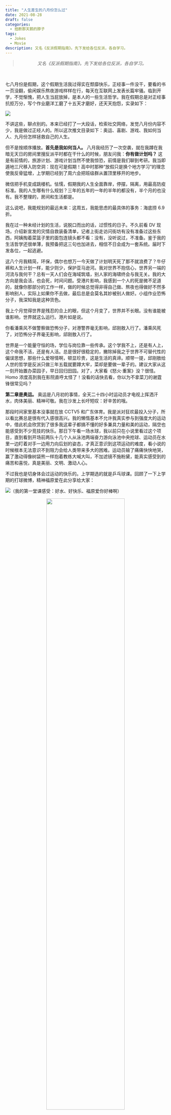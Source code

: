 ```yaml
---
title: "人生差生的八月份怎么过"
date: 2021-08-28
draft: false
categories:
  - 扭断那天鹅的脖子
tags:
  - Jokes
  - Movie
description: 又名《反派假期指南》。先下发给各位反派，各自学习。
---
```


<blockquote> <center><i>又名《反派假期指南》。先下发给各位反派，各自学习。</i>
</center>
</blockquote>
<!--more-->
</br>

七八月份是假期，这个假期生活我过得实在颓靡快乐，正经事一件没干，要看的书一页没翻，偷闲娱乐熬夜游戏样样在行，每天在互联网上发表长篇牢骚。临到开学，不觉惭愧，把人生当屁放掉，是本人的一些生活哲学。我在假期总是对正经事抗拒万分，写个作业磨洋工磨了十五天才磨好，还天天抱怨，实录如下：

![ ](https://i.loli.net/2021/11/12/Xsnf83VY2oNxDMk.png)

不讲这些，聊点别的。本来已经打了一大段话，检索社交网络，发觉八月份内容不少，我是做过正经人的。所以这次推文目录如下：奥运、喜剧、游戏、我如何当人、九月份怎样拯救自己的人生。

但不是按顺序播放。**首先是我如何当人。** 八月我经历了一次空袭，就在我蹲在我暗无天日的房间里搜反派平时都在干什么的时候，朋友问我：**你有做计划吗？** 这是有前情的，旅游计划、游戏计划当然不使我惊恐，前情是我们聊到考研。我当即遁地三尺移入防空洞：现在可是假期！高中时那种“放假只是换个地方学习”的理念使我反骨猛增，上学期已经到了周六会把班级群从置顶里移开的地步。

微信把手机变成跳楼机。怯懦，假期我的人生全面靠岸，停摆，隔离，用最高防疫标准。我的人生哪有什么规划？三年的五年的一年的半年的都没有，半个月的也没有。我不整理的，房间和生活都是。

这么说吧，我能规划的最远未来：这周五，我能思虑的最具体的事务：海底捞 6.9 折。

我在过一种未经计划的生活，说脱口而出的话，过惯性的日子。不久前看 DV 现场，介绍新宣发的灾情自救装备清单，记者上街走访问街坊有没有准备过这些东西，阿姨掏着菜篮子里的面包连镜头都不看：没有，没听说过，不准备。鉴于我的生活哲学还很单薄，我预备把这三句也加进去，相信不日会成为一套系统。届时下发各位，一起逃避。

这八个月我精简，环保，偶尔也想万一今天做了计划明天死了那不就浪费了？牛仔裤和人生计划一样，能少则少，保护亚马逊河。我对世界不抱信心，世界另一端的河流与我何干？总有一天人们会在海域筑墙，别人家的海啸终会与我无关。我的大方向是我会活，也会死，时间问题。受港片影响，我感到一个人的死是微不足道的，就像你那部分的工作一样，做的时候总觉得非得自己做、熬夜也得做好不然多影响别人，实际上如果你不去做，最后总是会莫名其妙被别人做好。小组作业恐怖分子，我深知我是这种货色。

我上个月觉得世界是残忍的合上的眼，但这个月变了，世界并不长眼。没有谁能被谁影响，世界就这么运行。港片如是说。

你看潘乘风不做警察做恐怖分子，对港警界毫无影响，邱刚敖入行了。潘乘风死了，对恐怖分子界毫无影响，邱刚敖入行了。

世界是一个能量守恒的场，学位与岗位靠一些传承。这个学我不上，还是有人上，这个命我不活，还是有人活。总是很好很稳定的，撇除掉我之于世界不可替代性的偏误思想，那些什么爱呀情啊，顿显珍贵，这是生活的真谛。顺带一提，邱刚敖给人世的哲学是反派只做三年五载就要蹲大牢，菜却是要做一辈子的。建议大家从这一刻开始置办菜园子，早日回归田园。对了，大家看《怒火·重案》没？很怪。Homo 浓度高到我在影院直呼太怪了！没看的话快去看，你以为不拿菜刀的谢霆锋很常见吗？

**第二章是奥运。** 奥运是八月初的事情，全天二十四小时运动员才电视上挥洒汗水，肉体美丽、精神可敬。我在沙发上长吁短叹：好辛苦的哦。

那段时间家里基本没事就在放 CCTV5 和广东体育。我是派对狂欢最投入分子，所以看比赛总是很有代入感很高兴。我的懒惰基本不允许我真实参与到强度大的运动中，借此机会欣赏到了很多我这辈子都搞不懂的好多兼具力量和美的运动，隔空也能感受到不少竞技的快乐。那日下午看一场水球，我以前只在小说里看过这个项目，直到看到开场前两队十几个人从泳池两端奋力游向泳池中央抢球、运动员在水里一边盯着对手一边用力向后划的姿态，才真正意识到这项运动的难度，看小说的时候根本无法意识不到阻力会给人类带来多大的困难。运动员输了痛痛快快地哭，赢了激动得像树袋熊一样抱着教练大喊大叫，不加滤镜不施粉黛，能真实感受到的痛苦和喜悦，真是美丽、文明、激动人心。

不过我也是切身体会过运动的快乐的。上学期选的就是乒乓球课。回顾了一下上学期的打球微博，精神福原爱在此分享给大家：

![（我的第一堂课感受：好水、好快乐、福原爱你好棒啊）](/差生/2.png)

<p align="center">
    <img src="/差生/3.webp" width="70%" />
</p>

<p align="center">
    <img src="/差生/4.png" width="70%" />
</p>

至于为什么只给爱酱加油，因为当时我只认识爱酱。

另：爱酱我来了的意思不是我的体育老师是爱酱的意思，而是我需要拖拉着脚步在三十几度高温里走个一两公里去见爱酱、路上会被晒到神志不清以至于看见爱酱从日本投过来的海市蜃楼的意思。一些并不夸张的描写手法，这课谁上谁知道。

**第三集是喜剧。** 八月份很闲嘛，算了我坦白每个月都很闲因为我是个闲散人士，我的结局是七十岁死在家里无依无靠连猫都没得养因为光养我自己就已经需要巨大的能量。

丧气话少讲。简言之：我开始看喜剧。

喜剧是个神秘的类目，想要进入这个行业，主要靠一些自信而非好笑。我看了一些标着喜剧的东西，一时间很难分清它们是单口喜剧还是 TED 演讲，这些东西的存在使我感到我也能做喜剧，因而本篇推文我将放进 **#搞笑** Tag。这是很严肃的事情，你们懂的吧？我们同人女有专门的 Tag 学，不到那种非此不可的境地，绝不会打上一个跟自己无关的标签。

但我此行不是来骂喜剧的，看了一些特别努力但结果特别令人沮丧的单口以后我都怀疑是不是有一个工种是在现场发出罐头笑声？此处点名：Hasan Minhaj 的《返校之王》，纯纯一个 TED 演讲，还自带 PPT。公示一些黑榜之后当然是红榜，讲得好玩的有：

Daniel Sloss 的《X》和《Live shows》，后者是 2018 他非常出名的单口，一共两集，第二集《Jigsaw》很好笑也让人冷汗直冒。《X》选了很难讲的几个内容：Pedo、Death 和 Rape，无与伦比的同理心。优质单口，敬赠各位男士。

《X》的节选：

<p align="center">
    <img src="/差生/X.webp" width="80%" />
</p>

钱信伊的《亚洲笑星闹美国》。由于我当时没记录所以忘了讲的什么，放上来当凑数吧反正能看到这篇的人有多少？我怎么可能是认真盘点。我在自己的研究设计里加上一句“不想写了就这样吧”。你觉得多久以后才有人发现？再次重复：我是小组作业反派人物。开玩笑的，我才没有干这么缺德的事。

**但为什么不干呢？**

还看了一个非常天才的即兴表演：《Middleditch & Schwartz》。我个人最喜欢《理想的工作》那一集。羚羊笑话笑得我死去活来。

还有菲比 2016 年的《意乱情迷（Crashing）》，她真的很会写也很会演这种又搞笑又操蛋的人物。很有后面《伦敦生活》的影子，每集的戏剧冲突都特别好玩，这一点我甚至觉得胜过 Fleabag。在痴痴等待 How it pass 的答案的时间，不如看看这个，是另一种爱情解释：当屁放掉。正经来讲就是非常搞笑的群像戏：俗里俗气的尴尬三角恋，每一集都是闹剧，冲突、混乱，鸡飞蛋打，每个人都在把手里的每件事情搞砸，菲比在里面的角色不如 Fleabag 讨喜，她神奇地给自己写了个第三者的角色，就那种大家都觉得她特别好玩特别有意思但这种有意思又太有破坏力、随时随地把所有事情搞得一团糟的那种人物。塞满生活细节，笑点粗暴又直接，尤其是那条 Gay 线。生活细节是很珍贵的东西，尤其是我们在 2021（怎么就 2021 呢我还觉得是 2020，史称最糟糕的一年）我们呆在家里学校哪也不去，线下生活的珍贵大家都懂。

我去年很迷恋 Simon Amstell，最初是本吸血鬼同人女把他当作了我船的代餐，再然后是他的单口《Do nothing》里面跟演员小本的故事美妙得我上蹿下跳两周，再再然后就是我的一些卷毛脆弱白男情结——这个情结从 Jesse Eisenberg 到 Simon 再到《青春王室》里的 August，证据链确凿，哪天国家立法禁止这个，我第一个被抓。Simon 当然是非常好的单口喜剧演员，从《Do nothing》到《Set Free》，从一而终的脆弱感是我迷恋他的首要原因。脆弱是一种需要学习的品德。在这个车速能上 120 的世界里，没有成日以泪洗面已经代表我的坚强。

<p align="center">
    <img src="/差生/6.png" width="90%" />
<center><i>《Set free》的截图，我会把它影印到骨灰盒上</i></center>
</p>
　　顺便，昨天看了《失控玩家》，Ryan那张NPC脸笑得我狂拍大腿乐得不行。忘了我给《头号玩家》评了几星总之《失控》比它多1星，烂梗横飞。我笑得死去活来。斯皮尔伯格你输就输在了拿着一堆IP却不会拍烂梗。

**第四段是游戏。** 游戏人间是一种解法，Video Game 是正确答案。

七月底我 90 小时通完了《赛博朋克 2077》，个中心痛严重到我昨天晚上还在社交网络上质问银手你为什么。我第一个打出的是节制结局：让银手活。

从到关键转折点开始、整个过程五味杂陈。电子神舆前要走两段楼梯，是米斯蒂带 V 走过的路。楼梯上面有只小猫，是 V 和银手在公寓附近捡回来的那只，故事最开始遇到的小猫，故事结束了也能看一眼，却没有了那个摸一摸的选项。我总是惊恐于惊艳于这样的设置，在故事结局的地方让你走来时的路。

跟银手的互动是我游戏里最有沉浸感的部分，整个游戏过程我都好想揍他，但是到神舆里的时候，我深知这样的选择对自己不公平，也知道这种选择毫无理由毫无意义，但还是选择了让他活。通往黑墙的道路我都是倒着走，看着他一直阻止我，一直阻止我。最后我们握手，我们道别。悲伤强烈得几乎令我们湮没。

选择让他活不是因为六个月不足为道，也不是承诺、英雄主义什么的，仅仅是跟他感情很深。如果我活还是他活仅仅只能选一个，无论是活十年还是六个月，我都还是会选择把机会给他。很久以前我就意识到我是个友谊愚忠主义者。我对朋友没有办法有私念。强尼最后那句话是对的，真的是对的：**你决定听天由命，放弃自己争取的一切，放弃自己的生命，就因为你不敢跟我说再见？**

我不知道别的 V 怎么想，反正我的 V 是这样。与其说是我无法失去他，不如说是我无法跟他道别，无法接受是我放弃了他。节制结局里他说**我什么都没忘，以后也不会忘**的时候才能感觉到我选了一个对他而言更加残酷的结局，而他在最后一刻真的为我挡住了这颗离别子弹。

我确实不敢跟他告别。这个结局是我最喜欢的一个，因为孤胆又浪漫，一路踏着战歌大摇大摆走进去单挑公司，我一边打一边骂疯了吧不要命吗。但打完了又觉得这太符合这游戏贯穿到底的悲剧色彩：以我残躯化烈火。

八月份我其实还打了 To the moon、Undertale 和巫师 3，不过振动和后遗症远没有 2077 来得强烈。为篇幅简洁，不再赘述。

反正没人会看到这里，第五部分还不讲我的九月反派自救计划，不耐心的反派预备分子这时应该已经离开了，只有真诚想当反派的人才会继续看我的屁话，谢谢支持但没用的：连当反派都要学习，建议还是去搞个网课听一下。**此处插播一下我的 2021 特辑**——我还在写同人、还在看同人，AO3 的计数诡异。其实自己看了看有 12 万字左右，绝大多数都是我船。我在这艘船上又逆又拆，横跳不已，生生把自己搞成小马受抚慰的痛心故事不再赘述。但写是我为数不多的消遣之一，引用我 8 月 9 日的发言：

> 喜欢看书的那个人已经是过去式了，认了，打游戏的那个人，也已经在迭代中失踪到不知道哪里去了。绘画，有过短暂的激情，脚趾蹭了一下门槛就匆匆挥别。烹饪之术，等我有了自己的厨房再说。CP 不过使我认清我是乱捡了流浪猫又不想养的坏人。

我一方面承认写是我的重要消遣，但一方面也清楚它给我带来的痛苦是人生之最，痛经其次。我作为东亚小孩把这两样放在排行榜前二，可见我的人生确实没什么可痛苦的。我只有在写得顺利和写完的时候能短暂承认一下喜欢写作，其他时间都恨得不得了。这件事情讨厌死了，矛盾又不健康，而且还会很嫉妒！只有在梦见自己变成大作家之后的时候才敢承认我喜欢写作，喜欢得不得了，停下来会死掉。

![（我惨淡的AO3 Statistics。但<b>每一篇</b>我都很喜欢）](/差生/7.png)

前两天刚写完一篇泰小马。该 CP 冷到我不愿意解释但是这是我这阵子最享受打字的时间，它轻快、美妙，是个喜剧，这几个描述都是我词库里最好的部分。它讲述了一只鸡带来的闹剧，并且逻辑链完整。没有哪一件事情是突然而至、莫名其妙的。故事的开头是小马丢掉了那只鸡，他的动机是**这只鸡吵到了他**，并且这是一只含狗量过高的鸡，而我的小马一如往常憎恨吵闹、憎恨情感、憎恨过分黏人的东西。他丢掉了鸡，这是故事的第一个动作。接着小马勒索泰勒，泰勒被迫绑架小马并且帮他去抓那只鸡。我会把它标成浪漫喜剧，因为它确实是。

它是一个故事而非我过去写得黏糊糊的不知所云毫无情节的文章。它并不讨喜，几天过去回复寥寥、Kudos 与 Hits 保持个位，远比不上我写得最好的那篇。但我喜爱它，并为这个故事感到微弱的骄傲——不然我还能怎么样？我永远不会抬起头说我有多自豪，我的文章永远、永远不可能使我到那个地步。这很恐怖的，朋友。

八九月份其实世俗意义上讲我过得不糟糕，卷人排行榜里我怀疑也有我一名。那天起床第一件事是被问六级如何，比自己估得高了很多，令我感到六级考完那天放出的答案主要是烟雾弹，让我们这些人生差生收获糟糕一日。敬告各位六级场外专家：其实我们差生也不差那么一天。

按照目录，最后一档节目是九月份我怎样拯救自己的人生。我怎么会在目录加上这么一个章节？我差不多一两个月左右就要重启一下人生，每天都喋喋不休明天开始拯救自己。我是对做人这件事有执着的，不是“好好做人”那种大尺度的梦想，就是纯粹做个正常人。但这件事时常搁置，因为我总做坏事，动机主要是反正明天不用上学。

聊远了。从前我还是会为自己总结一些下个月大方向的指导思想，现在不怎么这么干了，做人是一个月抛兼职，我很难想象下个月我还会跟做计划时是同一个人。我的生活迭代速度太快以至于难以计划。

九月份如何拯救自己的人生，答案是别耽误大家时间了就这样吧。我们反派很忙的。

<center><b>Fin</b></center>
</br>
</br>
<center>封面来自《Undertale》：</center>
<p align="center">
    <img src="/差生/640.png" width="90%" />
</p>

> 2021-11-12：持续搬运公众号的内容，因而末尾常有关于封面的事，而博客并不需要封面这样即时的刺激。对于旧文章，我仍旧准备保留这个板块，而新文章不会再谈。无人在乎，但我喜欢这样。
